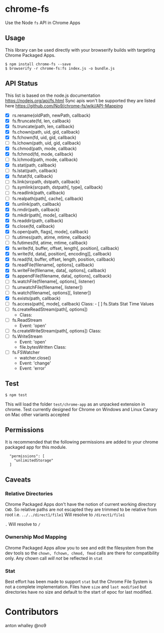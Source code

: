 # chrome-fs
Use the Node `fs` API in Chrome Apps

## Usage 

This library can be used directly with your browserify builds with targeting Chrome Packaged Apps. 

```
$ npm install chrome-fs --save
$ browserify -r chrome-fs:fs index.js -o bundle.js
```

## API Status 

This list is based on the node.js documentation https://nodejs.org/api/fs.html 
Sync apis won't be supported they are listed here https://github.com/No9/chrome-fs/wiki/API-Mapping 

- [x] rs.rename(oldPath, newPath, callback)
- [x] fs.ftruncate(fd, len, callback)
- [x] fs.truncate(path, len, callback)
- [x] fs.chown(path, uid, gid, callback)
- [x] fs.fchown(fd, uid, gid, callback)
- [ ] fs.lchown(path, uid, gid, callback)
- [x] fs.chmod(path, mode, callback)
- [x] fs.fchmod(fd, mode, callback)
- [ ] fs.lchmod(path, mode, callback)
- [X] fs.stat(path, callback)
- [ ] fs.lstat(path, callback)
- [x] fs.fstat(fd, callback)
- [ ] fs.link(srcpath, dstpath, callback)
- [ ] fs.symlink(srcpath, dstpath[, type], callback)
- [ ] fs.readlink(path, callback)
- [ ] fs.realpath(path[, cache], callback)
- [x] fs.unlink(path, callback)
- [x] fs.rmdir(path, callback)
- [x] fs.mkdir(path[, mode], callback)
- [x] fs.readdir(path, callback)
- [x] fs.close(fd, callback)
- [x] fs.open(path, flags[, mode], callback)
- [ ] fs.utimes(path, atime, mtime, callback)
- [ ] fs.futimes(fd, atime, mtime, callback)
- [x] fs.write(fd, buffer, offset, length[, position], callback)
- [x] fs.write(fd, data[, position[, encoding]], callback)
- [x] fs.read(fd, buffer, offset, length, position, callback)
- [x] fs.readFile(filename[, options], callback)
- [x] fs.writeFile(filename, data[, options], callback)
- [x] fs.appendFile(filename, data[, options], callback)
- [ ] fs.watchFile(filename[, options], listener)
- [ ] fs.unwatchFile(filename[, listener])
- [ ] fs.watch(filename[, options][, listener])
- [x] fs.exists(path, callback)
- [ ] fs.access(path[, mode], callback)
Class: - [ ] fs.Stats
Stat Time Values
- [ ] fs.createReadStream(path[, options])
    - Class: 
- [ ] fs.ReadStream
    - Event: 'open'
- [ ] fs.createWriteStream(path[, options])
Class: 
- [ ] fs.WriteStream
    - Event: 'open'
    - file.bytesWritten
Class: 
- [ ] fs.FSWatcher
    - watcher.close()
    - Event: 'change'
    - Event: 'error'

## Test 

```
$ npm test
```

This will load the folder `test/chrome-app` as an unpacked extension in chrome.
Test currently designed for Chrome on Windows and Linux Canary on Mac other variants accepted

## Permissions 

It is recommended that the following permissions are added to your chrome packaged app for this module.

```
  "permissions": [
    "unlimitedStorage"
  ]
```

## Caveats 

### Relative Directories

Chrome Packaged Apps don't have the notion of current working directory ```CWD```.
So relative paths are not escapted they are trimmed to be relative from root 
i.e. 
`../../direct1/file1` Will resolve to `/direct1/file1`

`.` Will resolve to `/`

### Ownership Mod Mapping

Chrome Packaged Apps allow you to see and edit the filesystem from the dev tools so the `chown, fchown, chmod, fmod` calls are there for compatibility only.
Any chown call *will not* be reflected in `stat` 

### Stat 

Best effort has been made to support `stat` but the Chrome File System is not a complete implementation.
Files have `size` and `last modified` but directories have no size and default to the start of epoc for last modified. 

# Contributors 

anton whalley @no9 